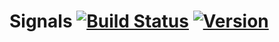# Signals [![Build Status](https://secure.travis-ci.org/stevepeak/signals.png)](http://travis-ci.org/stevepeak/signals) [![Version](https://pypip.in/v/signals/badge.png)](https://github.com/stevepeak/signals)
